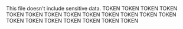 This file doesn't include sensitive data.
TOKEN
TOKEN
TOKEN
TOKEN
TOKEN
TOKEN
TOKEN
TOKEN
TOKEN
TOKEN
TOKEN
TOKEN
TOKEN
TOKEN
TOKEN
TOKEN
TOKEN
TOKEN
TOKEN
TOKEN
